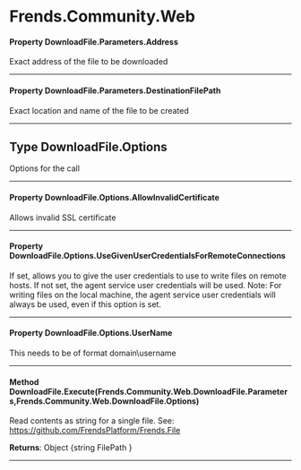 # Frends.Community.Web #

#### Property DownloadFile.Parameters.Address

 Exact address of the file to be downloaded 



---
#### Property DownloadFile.Parameters.DestinationFilePath

 Exact location and name of the file to be created 



---
## Type DownloadFile.Options

 Options for the call 



---
#### Property DownloadFile.Options.AllowInvalidCertificate

 Allows invalid SSL certificate 



---
#### Property DownloadFile.Options.UseGivenUserCredentialsForRemoteConnections

 If set, allows you to give the user credentials to use to write files on remote hosts. If not set, the agent service user credentials will be used. Note: For writing files on the local machine, the agent service user credentials will always be used, even if this option is set. 



---
#### Property DownloadFile.Options.UserName

 This needs to be of format domain\username 



---
#### Method DownloadFile.Execute(Frends.Community.Web.DownloadFile.Parameters,Frends.Community.Web.DownloadFile.Options)

 Read contents as string for a single file. See: https://github.com/FrendsPlatform/Frends.File 

**Returns**: Object {string FilePath } 



---


